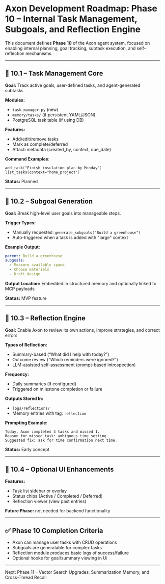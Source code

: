 # Axon Development Roadmap: Phase 10 – Internal Task Management, Subgoals, and Reflection Engine

This document defines **Phase 10** of the Axon agent system, focused on enabling internal planning, goal tracking, subtask execution, and self-reflection mechanisms.

---

## 🧠 10.1 – Task Management Core

**Goal:** Track active goals, user-defined tasks, and agent-generated subtasks.

**Modules:**

- `task_manager.py` (new)
- `memory/tasks/` (if persistent YAML/JSON)
- PostgreSQL task table (if using DB)

**Features:**

- Add/edit/remove tasks
- Mark as complete/deferred
- Attach metadata (created\_by, context, due\_date)

**Command Examples:**

```
add_task("Finish insulation plan by Monday")
list_tasks(context="home_project")
```

**Status:** Planned

---

## 🧠 10.2 – Subgoal Generation

**Goal:** Break high-level user goals into manageable steps.

**Trigger Types:**

- Manually requested: `generate_subgoals("Build a greenhouse")`
- Auto-triggered when a task is added with "large" context

**Example Output:**

```yaml
parent: Build a greenhouse
subgoals:
  - Measure available space
  - Choose materials
  - Draft design
```

**Output Location:** Embedded in structured memory and optionally linked to MCP payloads

**Status:** MVP feature

---

## 🔁 10.3 – Reflection Engine

**Goal:** Enable Axon to review its own actions, improve strategies, and correct errors

**Types of Reflection:**

- Summary-based (“What did I help with today?”)
- Outcome review (“Which reminders were ignored?”)
- LLM-assisted self-assessment (prompt-based introspection)

**Frequency:**

- Daily summaries (if configured)
- Triggered on milestone completion or failure

**Outputs Stored In:**

- `logs/reflections/`
- Memory entries with tag: `reflection`

**Prompting Example:**

```
Today, Axon completed 3 tasks and missed 1.
Reason for missed task: ambiguous time setting.
Suggested fix: ask for time confirmation next time.
```

**Status:** Early concept

---

## 📘 10.4 – Optional UI Enhancements

**Features:**

- Task list sidebar or overlay
- Status chips (Active / Completed / Deferred)
- Reflection viewer (view past entries)

**Future Phase:** not needed for backend functionality

---

## ✅ Phase 10 Completion Criteria

- Axon can manage user tasks with CRUD operations
- Subgoals are generatable for complex tasks
- Reflection module produces basic logs of success/failure
- Optional hooks for goal/summary viewing in UI

---

Next: Phase 11 – Vector Search Upgrades, Summarization Memory, and Cross-Thread Recall


